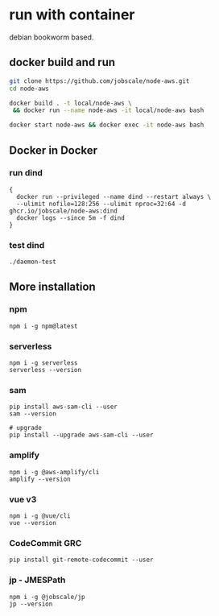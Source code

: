 # run with container

debian bookworm based.

## docker build and run

```bash
git clone https://github.com/jobscale/node-aws.git
cd node-aws

docker build . -t local/node-aws \
 && docker run --name node-aws -it local/node-aws bash

docker start node-aws && docker exec -it node-aws bash
```

## Docker in Docker

### run dind

```
{
  docker run --privileged --name dind --restart always \
  --ulimit nofile=128:256 --ulimit nproc=32:64 -d ghcr.io/jobscale/node-aws:dind
  docker logs --since 5m -f dind
}
```

### test dind

```
./daemon-test
```

## More installation

### npm

```
npm i -g npm@latest
```

### serverless

```
npm i -g serverless
serverless --version
```

### sam

```
pip install aws-sam-cli --user
sam --version

# upgrade
pip install --upgrade aws-sam-cli --user
```

### amplify

```
npm i -g @aws-amplify/cli
amplify --version
```

### vue v3

```
npm i -g @vue/cli
vue --version
```

### CodeCommit GRC

```
pip install git-remote-codecommit --user
```

### jp - JMESPath

```
npm i -g @jobscale/jp
jp --version
```
